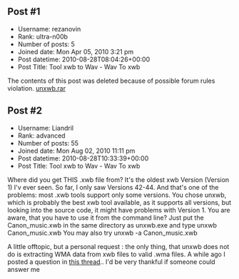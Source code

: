 ## Post #1
- Username: rezanovin
- Rank: ultra-n00b
- Number of posts: 5
- Joined date: Mon Apr 05, 2010 3:21 pm
- Post datetime: 2010-08-28T08:04:26+00:00
- Post Title: Tool xwb to Wav - Wav To xwb

The contents of this post was deleted because of possible forum rules violation.
[unxwb.rar](https://xentaxbackup.github.io/file/3377_unxwb.rar)
## Post #2
- Username: Liandril
- Rank: advanced
- Number of posts: 55
- Joined date: Mon Aug 02, 2010 11:11 pm
- Post datetime: 2010-08-28T10:33:39+00:00
- Post Title: Tool xwb to Wav - Wav To xwb

Where did you get THIS .xwb file from? It's the oldest xwb Version (Version 1)  I'v ever seen. So far, I only saw Versions 42-44. And that's one of the problems: most .xwb tools support only some versions. You chose unxwb, which is probably the best xwb tool available, as it supports all versions, but looking into the source code, it might have problems with Version 1.
You are aware, that you have to use it from the command line?
Just put the Canon_music.xwb in the same directory as unxwb.exe and type
unxwb Canon_music.xwb
You may also try
unxwb -a Canon_music.xwb

A little offtopic, but a personal request  : the only thing, that unxwb does not do is extracting WMA data from xwb files to valid .wma files. A while ago I posted a question in [this thread](http://forum.xentax.com/viewtopic.php?f=17&t=4391).. I'd be very thankful if someone could answer me
